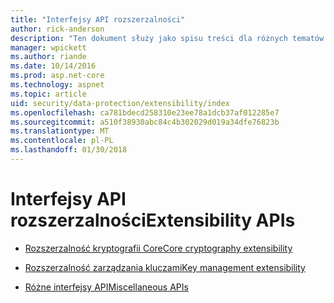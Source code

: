 ```yaml
---
title: "Interfejsy API rozszerzalności"
author: rick-anderson
description: "Ten dokument służy jako spisu treści dla różnych tematów rozszerzalności ochrony danych platformy ASP.NET Core."
manager: wpickett
ms.author: riande
ms.date: 10/14/2016
ms.prod: asp.net-core
ms.technology: aspnet
ms.topic: article
uid: security/data-protection/extensibility/index
ms.openlocfilehash: ca781bdecd258310e23ee78a1dcb37af012285e7
ms.sourcegitcommit: a510f38930abc84c4b302029d019a34dfe76823b
ms.translationtype: MT
ms.contentlocale: pl-PL
ms.lasthandoff: 01/30/2018
---
```

# <a name="extensibility-apis"></a><span data-ttu-id="c9a41-103">Interfejsy API rozszerzalności</span><span class="sxs-lookup"><span data-stu-id="c9a41-103">Extensibility APIs</span></span>

* [<span data-ttu-id="c9a41-104">Rozszerzalność kryptografii Core</span><span class="sxs-lookup"><span data-stu-id="c9a41-104">Core cryptography extensibility</span></span>](core-crypto.md)

* [<span data-ttu-id="c9a41-105">Rozszerzalność zarządzania kluczami</span><span class="sxs-lookup"><span data-stu-id="c9a41-105">Key management extensibility</span></span>](key-management.md)

* [<span data-ttu-id="c9a41-106">Różne interfejsy API</span><span class="sxs-lookup"><span data-stu-id="c9a41-106">Miscellaneous APIs</span></span>](misc-apis.md)
